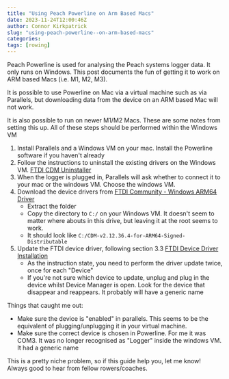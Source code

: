 ```yaml
---
title: "Using Peach Powerline on Arm Based Macs"
date: 2023-11-24T12:00:46Z
author: Connor Kirkpatrick
slug: "using-peach-powerline--on-arm-based-macs"
categories:
tags: [rowing]
---
```


Peach Powerline is used for analysing the Peach systems logger data. It only runs on Windows. 
This post documents the fun of getting it to work on ARM based Macs (i.e. M1, M2, M3). 

It is possible to use Powerline on Mac via a virtual machine such as via Parallels, but downloading data from the device on an ARM based Mac will not work.

It is also possible to run on newer M1/M2 Macs. These are some notes from setting this up. All of these steps should be performed within the Windows VM

1. Install Parallels and a Windows VM on your mac. Install the Powerline software if you haven't already
2. Follow the instructions to uninstall the existing drivers on the Windows VM. [FTDI CDM Uninstaller](https://ftdichip.com/Support/Utilities/CDM_Uninst_GUI_Readme.html)
3. When the logger is plugged in, Parallels will ask whether to connect it to your mac or the windows VM. Choose the windows VM.
4. Download the device drivers from [FTDI Community - Windows ARM64 Driver](https://www.ftdicommunity.com/index.php?topic=753.0)
    * Extract the folder
    * Copy the directory to `C:/` on your Windows VM. It doesn't seem to matter where abouts in this drive, but leaving it at the root seems to work.
    * It should look like `C:/CDM-v2.12.36.4-for-ARM64-Signed-Distributable`
3. Update the FTDI device driver, following section 3.3 [FTDI Device Driver Installation](https://ftdichip.com/wp-content/uploads/2022/05/AN_396-FTDI-Drivers-Installation-Guide-for-Windows-10_11.pdf)
    * As the instruction state, you need to perform the driver update twice, once for each "Device"
    * If you're not sure which device to update, unplug and plug in the device whilst Device Manager is open. Look for the device that disappear and reappears. It probably will have a generic name

Things that caught me out:
* Make sure the device is "enabled" in parallels. This seems to be the equivalent of plugging/unplugging it in your virtual machine.
* Make sure the correct device is chosen in Powerline. For me it was COM3. It was no longer recognised as "Logger" inside the windows VM. It had a generic name


This is a pretty niche problem, so if this guide help you, let me know! Always good to hear from fellow rowers/coaches.
